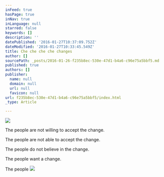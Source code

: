 ```yaml
---
inFeed: true
hasPage: true
inNav: true
inLanguage: null
starred: false
keywords: []
description: ''
datePublished: '2016-01-27T10:37:09.752Z'
dateModified: '2016-01-27T10:33:45.549Z'
title: Che che che che changes
author: []
sourcePath: _posts/2016-01-26-f235b8ec-530e-47d1-b4a6-c96e75a5bbf5.md
published: true
authors: []
publisher:
  name: null
  domain: null
  url: null
  favicon: null
url: f235b8ec-530e-47d1-b4a6-c96e75a5bbf5/index.html
_type: Article

---
```

![](https://the-grid-user-content.s3-us-west-2.amazonaws.com/037367db-53b0-453b-afbe-846d0612ee62.jpg)

The people are not willing to accept the change.

The people are not able to accept the change.

The people do not believe in the change.

The people want a change.

The people ![](https://the-grid-user-content.s3-us-west-2.amazonaws.com/f80b5b16-acab-4740-b7ac-671f705d9400.jpg)